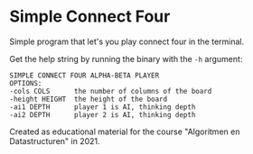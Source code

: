 # Simple Connect Four
Simple program that let's you play connect four in the terminal.

Get the help string by running the binary with the `-h` argument:
```
SIMPLE CONNECT FOUR ALPHA-BETA PLAYER
OPTIONS:
-cols COLS      the number of columns of the board
-height HEIGHT  the height of the board
-ai1 DEPTH      player 1 is AI, thinking depth
-ai2 DEPTH      player 2 is AI, thinking depth
```

Created as educational material for the course "Algoritmen en Datastructuren" in 2021.
